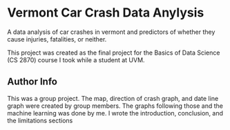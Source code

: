 # Vermont Car Crash Data Anylysis
A data analysis of car crashes in vermont and predictors of whether they cause injuries, fatalities, or neither.

This project was created as the final project for the Basics of Data Science (CS 2870) course I took while a student at UVM.

## Author Info
This was a group project. The map, direction of crash graph, and date line graph were created by group members. The graphs following those and
the machine learning was done by me. I wrote the introduction, conclusion, and the limitations sections
